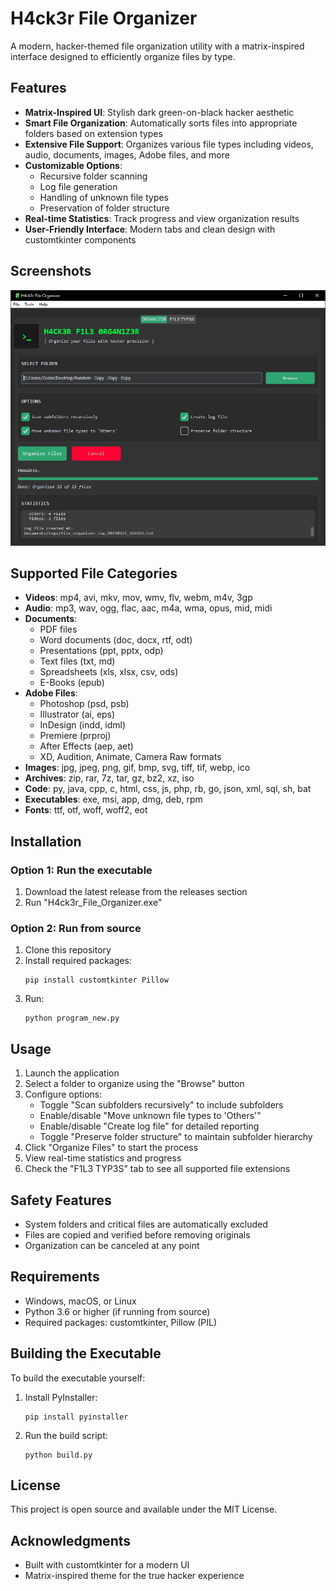 # H4ck3r File Organizer

A modern, hacker-themed file organization utility with a matrix-inspired interface designed to efficiently organize files by type.

## Features

- **Matrix-Inspired UI**: Stylish dark green-on-black hacker aesthetic
- **Smart File Organization**: Automatically sorts files into appropriate folders based on extension types
- **Extensive File Support**: Organizes various file types including videos, audio, documents, images, Adobe files, and more
- **Customizable Options**:
  - Recursive folder scanning
  - Log file generation
  - Handling of unknown file types
  - Preservation of folder structure
- **Real-time Statistics**: Track progress and view organization results
- **User-Friendly Interface**: Modern tabs and clean design with customtkinter components

## Screenshots

![H4ck3r File Organizer](screenshot.png)

## Supported File Categories

- **Videos**: mp4, avi, mkv, mov, wmv, flv, webm, m4v, 3gp
- **Audio**: mp3, wav, ogg, flac, aac, m4a, wma, opus, mid, midi
- **Documents**:
  - PDF files
  - Word documents (doc, docx, rtf, odt)
  - Presentations (ppt, pptx, odp)
  - Text files (txt, md)
  - Spreadsheets (xls, xlsx, csv, ods)
  - E-Books (epub)
- **Adobe Files**:
  - Photoshop (psd, psb)
  - Illustrator (ai, eps)
  - InDesign (indd, idml)
  - Premiere (prproj)
  - After Effects (aep, aet)
  - XD, Audition, Animate, Camera Raw formats
- **Images**: jpg, jpeg, png, gif, bmp, svg, tiff, tif, webp, ico
- **Archives**: zip, rar, 7z, tar, gz, bz2, xz, iso
- **Code**: py, java, cpp, c, html, css, js, php, rb, go, json, xml, sql, sh, bat
- **Executables**: exe, msi, app, dmg, deb, rpm
- **Fonts**: ttf, otf, woff, woff2, eot

## Installation

### Option 1: Run the executable

1. Download the latest release from the releases section
2. Run "H4ck3r_File_Organizer.exe"

### Option 2: Run from source

1. Clone this repository
2. Install required packages:
   ```
   pip install customtkinter Pillow
   ```
3. Run:
   ```
   python program_new.py
   ```

## Usage

1. Launch the application
2. Select a folder to organize using the "Browse" button
3. Configure options:
   - Toggle "Scan subfolders recursively" to include subfolders
   - Enable/disable "Move unknown file types to 'Others'"
   - Enable/disable "Create log file" for detailed reporting
   - Toggle "Preserve folder structure" to maintain subfolder hierarchy
4. Click "Organize Files" to start the process
5. View real-time statistics and progress
6. Check the "F1L3 TYP3S" tab to see all supported file extensions

## Safety Features

- System folders and critical files are automatically excluded
- Files are copied and verified before removing originals
- Organization can be canceled at any point

## Requirements

- Windows, macOS, or Linux
- Python 3.6 or higher (if running from source)
- Required packages: customtkinter, Pillow (PIL)

## Building the Executable

To build the executable yourself:

1. Install PyInstaller:
   ```
   pip install pyinstaller
   ```
2. Run the build script:
   ```
   python build.py
   ```

## License

This project is open source and available under the MIT License.

## Acknowledgments

- Built with customtkinter for a modern UI
- Matrix-inspired theme for the true hacker experience

